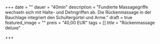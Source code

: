 +++
date = ""
dauer = "40min"
description = "Fundierte Massagegriffe wechseln sich mit Halte- und Dehngriffen ab. Die Rückenmassage in der Bauchlage integriert den Schultergürtel und Arme."
draft = true
featured_image = ""
preis = "40,00 EUR"
tags = []
title = "Rückenmassage deluxe"

+++
